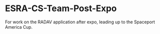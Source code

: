 # ESRA-CS-Team-Post-Expo
For work on the RADAV application after expo, leading up to the Spaceport America Cup.
